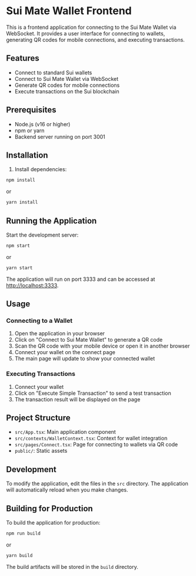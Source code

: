 # Sui Mate Wallet Frontend

This is a frontend application for connecting to the Sui Mate Wallet via WebSocket. It provides a user interface for connecting to wallets, generating QR codes for mobile connections, and executing transactions.

## Features

- Connect to standard Sui wallets
- Connect to Sui Mate Wallet via WebSocket
- Generate QR codes for mobile connections
- Execute transactions on the Sui blockchain

## Prerequisites

- Node.js (v16 or higher)
- npm or yarn
- Backend server running on port 3001

## Installation

1. Install dependencies:

```bash
npm install
```

or

```bash
yarn install
```

## Running the Application

Start the development server:

```bash
npm start
```

or

```bash
yarn start
```

The application will run on port 3333 and can be accessed at [http://localhost:3333](http://localhost:3333).

## Usage

### Connecting to a Wallet

1. Open the application in your browser
2. Click on "Connect to Sui Mate Wallet" to generate a QR code
3. Scan the QR code with your mobile device or open it in another browser
4. Connect your wallet on the connect page
5. The main page will update to show your connected wallet

### Executing Transactions

1. Connect your wallet
2. Click on "Execute Simple Transaction" to send a test transaction
3. The transaction result will be displayed on the page

## Project Structure

- `src/App.tsx`: Main application component
- `src/contexts/WalletContext.tsx`: Context for wallet integration
- `src/pages/Connect.tsx`: Page for connecting to wallets via QR code
- `public/`: Static assets

## Development

To modify the application, edit the files in the `src` directory. The application will automatically reload when you make changes.

## Building for Production

To build the application for production:

```bash
npm run build
```

or

```bash
yarn build
```

The build artifacts will be stored in the `build` directory.
